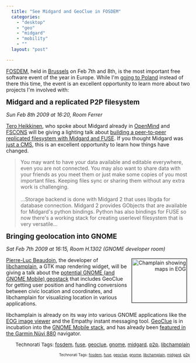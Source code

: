 ```yaml
---
  title: "See Midgard and GeoClue in FOSDEM"
  categories: 
    - "desktop"
    - "geo"
    - "midgard"
    - "mobility"
    - ""
  layout: "post"

---
```

<p>
<a href="http://fosdem.org/2009/">FOSDEM</a>, held in <a href="http://en.wikipedia.org/wiki/Brussels">Brussels</a> on Feb 7th and 8th, is the most important free software event of the year in Europe. While I'm <a href="http://www.dopplr.com/traveller/bergie">going to Poland</a> instead of there this time, the event is an excellent opportunity to learn more about two projects I'm involved with:
</p><p>
<span style="font-size:14pt;"><strong>Midgard and a replicated P2P filesystem</strong></span>
</p><p>
<em>Sun Feb 8th 2009 at 16:20, Room Ferrer</em>
</p><p>
<a href="http://teroheikkinen.iki.fi/">Tero Heikkinen</a>, who spoke about Midgard already in <a href="http://www.youtube.com/watch?v=f9icCUuZObA&amp;feature=channel_page">OpenMind</a> and <a href="http://bergie.iki.fi/blog/midgard2_at_fscons-your_data-everywhere/">FSCONS</a> will be giving a lighting talk about <a href="http://fosdem.org/2009/schedule/events/midgard">building a peer-to-peer replicated filesystem with Midgard and FUSE</a>. If you thought Midgard was <a href="http://bergie.iki.fi/blog/midgard_2-more_than_just_php-more_than_just_cms/">just a CMS</a>, this is an excellent opportunity to learn how things have changed.
</p><blockquote>
You may want to have your data available and editable everywhere, even you are not connected. You may also want to share data with your friends as you meet them or just make some copies of you most important files. Keeping files sync or sharing them without any extra work is challenging.
<br /><br />...Storage backend is done with Midgard 2 that uses libgda for database connection. Midgard 2 provides GObjects that are available for Midgard's python bindings. Python has also bindings for FUSE so now there's a working stack for creating userlevel filesystem that is very versatile...
</blockquote><p>
<span style="font-size:14pt;"><strong>Bringing geolocation into GNOME</strong></span>
</p><p>
<em>Sat Feb 7th 2009 at 16:15, Room H.1302 (GNOME developer room)</em>
</p><p style="text-align:right;">
<a href="http://bergie.iki.fi/midcom-serveattachmentguid-7cde1888e16611dd905d1db368dd5a245a24/eog-champlain.png"><img src="http://bergie.iki.fi/midcom-serveattachmentguid-7f652c72e16611dd84438fc4285948744874/eog-champlain-tm.jpg" height="120" width="150" border="1" align="right" hspace="8" vspace="4" alt="Champlain showing maps in EOG" title="Champlain showing maps in EOG" /></a>
</p><p>
<a href="http://blog.pierlux.com/en/">Pierre-Luc Beaudoin</a>, the developer of <a href="http://blog.pierlux.com/projects/libchamplain/en/">libchamplain</a>, a GTK map rendering widget, will be giving a talk about the <a href="http://live.gnome.org/Brussels2009/Devroom#head-9ec3eed281343b45d804b1e4be6203495c673d80">potential GNOME (and GNOME Mobile) geostack</a> that includes GeoClue for getting user position and handling conversions between civic location and coordinates, and libchamplain for visualizing location in various applications.
</p><p>
libchamplain is already on its way into various GNOME applications like the <a href="http://blog.pierlux.com/wp-content/uploads/2008/10/eog-champlain.png">EOG image viewer</a> and the Empathy instant messaging tool. <a href="http://geoclue.freedesktop.org/">GeoClue</a> is in incubation into the <a href="http://www.gnome.org/mobile/">GNOME Mobile stack</a>, and has already been <a href="http://bergie.iki.fi/blog/nuvi_880-first_device_to_carry_geoclue/">featured in the Garmin Nüvi 880</a> navigator.
</p><p style="text-align:right;">
<span style="font-size:10pt;">Technorati Tags: </span><span style="font-size:10pt;"><a href="http://www.technorati.com/tag/fosdem" rel="tag">fosdem</a></span><span style="font-size:10pt;">, </span><span style="font-size:10pt;"><a href="http://www.technorati.com/tag/fuse" rel="tag">fuse</a></span><span style="font-size:10pt;">, </span><span style="font-size:10pt;"><a href="http://www.technorati.com/tag/geoclue" rel="tag">geoclue</a></span><span style="font-size:10pt;">, </span><span style="font-size:10pt;"><a href="http://www.technorati.com/tag/gnome" rel="tag">gnome</a></span><span style="font-size:10pt;">, </span><span style="font-size:10pt;"><a href="http://www.technorati.com/tag/midgard" rel="tag">midgard</a></span><span style="font-size:10pt;">, </span><span style="font-size:10pt;"><a href="http://www.technorati.com/tag/p2p" rel="tag">p2p</a></span><span style="font-size:10pt;">, </span><span style="font-size:10pt;"><a href="http://www.technorati.com/tag/libchamplain" rel="tag">libchamplain</a></span>
</p>
<p style="text-align:right;font-size:10px;">Technorati Tags: <a href="http://www.technorati.com/tag/fosdem" rel="tag">fosdem</a>, <a href="http://www.technorati.com/tag/fuse" rel="tag">fuse</a>, <a href="http://www.technorati.com/tag/geoclue" rel="tag">geoclue</a>, <a href="http://www.technorati.com/tag/gnome" rel="tag">gnome</a>, <a href="http://www.technorati.com/tag/libchamplain" rel="tag">libchamplain</a>, <a href="http://www.technorati.com/tag/midgard" rel="tag">midgard</a>, <a href="http://www.technorati.com/tag/p2p" rel="tag">p2p</a></p>